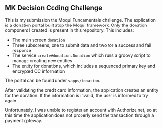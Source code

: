 ## MK Decision Coding Challenge

This is my submission the Moqui Fundamentals challenge.
The application is a donation portal built atop the Moqui framework.
Only the donation component I created is present in this repository. This includes:

- The main screen `donation`
- Three subscreens, one to submit data and two for a success and fail response
- The service `create#donation.Donation` which runs a groovy script to manage creating new entities
- The entity for donations, which includes a sequenced primary key and encrypted CC information

The portal can be found under `vapps/donation`. 

After validating the credit card information, the application creates an entity for the donation.
If the information is invalid, the user is informed to try again. 

Unfortunately, I was unable to register an account with Authorize.net, so at this time the application does not properly send the transaction through a payment gateway.
